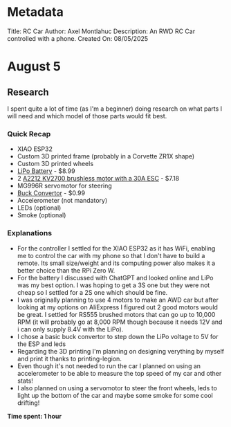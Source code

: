 # Metadata
Title: RC Car
Author: Axel Montlahuc
Description: An RWD RC Car controlled with a phone. 
Created On: 08/05/2025

# August 5
## Research
I spent quite a lot of time (as I'm a beginner) doing research on what parts I will need and which model of those parts would fit best. 
### Quick Recap
- XIAO ESP32
- Custom 3D printed frame (probably in a Corvette ZR1X shape)
- Custom 3D printed wheels
- [LiPo Battery](https://fr.aliexpress.com/item/4000389770504.html) - $8.99
- 2 [A2212 KV2700 brushless motor with a 30A ESC](https://fr.aliexpress.com/item/1005007124456257.html) - $7.18
- MG996R servomotor for steering
- [Buck Convertor](https://fr.aliexpress.com/item/1005006911398521.html) - $0.99
- Accelerometer (not mandatory)
- LEDs (optional)
- Smoke (optional)
  
### Explanations
- For the controller I settled for the XIAO ESP32 as it has WiFi, enabling me to control the car with my phone so that I don't have to build a remote. Its small size/weight and its computing power also makes it a better choice than the RPi Zero W.
- For the battery I discussed with ChatGPT and looked online and LiPo was my best option. I was hoping to get a 3S one but they were not cheap so I settled for a 2S one which should be fine.
- I was originally planning to use 4 motors to make an AWD car but after looking at my options on AliExpress I figured out 2 good motors would be great. I settled for RS555 brushed motors that can go up to 10,000 RPM (it will probably go at 8,000 RPM though because it needs 12V and i can only supply 8.4V with the LiPo).
- I chose a basic buck convertor to step down the LiPo voltage to 5V for the ESP and leds
- Regarding the 3D printing I'm planning on designing verything by myself and print it thanks to printing-legion.
- Even though it's not needed to run the car I planned on using an accelerometer to be able to measure the top speed of my car and other stats!
- I also planned on using a servomotor to steer the front wheels, leds to light up the bottom of the car and maybe some smoke for some cool drifting!

**Time spent: 1 hour**
